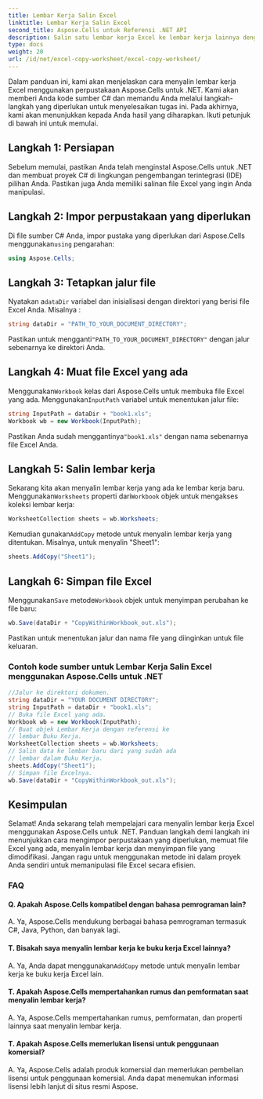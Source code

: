 ```yaml
---
title: Lembar Kerja Salin Excel
linktitle: Lembar Kerja Salin Excel
second_title: Aspose.Cells untuk Referensi .NET API
description: Salin satu lembar kerja Excel ke lembar kerja lainnya dengan Aspose.Cells untuk .NET.
type: docs
weight: 20
url: /id/net/excel-copy-worksheet/excel-copy-worksheet/
---
```


Dalam panduan ini, kami akan menjelaskan cara menyalin lembar kerja Excel menggunakan perpustakaan Aspose.Cells untuk .NET. Kami akan memberi Anda kode sumber C# dan memandu Anda melalui langkah-langkah yang diperlukan untuk menyelesaikan tugas ini. Pada akhirnya, kami akan menunjukkan kepada Anda hasil yang diharapkan. Ikuti petunjuk di bawah ini untuk memulai.

## Langkah 1: Persiapan

Sebelum memulai, pastikan Anda telah menginstal Aspose.Cells untuk .NET dan membuat proyek C# di lingkungan pengembangan terintegrasi (IDE) pilihan Anda. Pastikan juga Anda memiliki salinan file Excel yang ingin Anda manipulasi.

## Langkah 2: Impor perpustakaan yang diperlukan

 Di file sumber C# Anda, impor pustaka yang diperlukan dari Aspose.Cells menggunakan`using` pengarahan:

```csharp
using Aspose.Cells;
```

## Langkah 3: Tetapkan jalur file

 Nyatakan a`dataDir` variabel dan inisialisasi dengan direktori yang berisi file Excel Anda. Misalnya :

```csharp
string dataDir = "PATH_TO_YOUR_DOCUMENT_DIRECTORY";
```

 Pastikan untuk mengganti`"PATH_TO_YOUR_DOCUMENT_DIRECTORY"` dengan jalur sebenarnya ke direktori Anda.

## Langkah 4: Muat file Excel yang ada

 Menggunakan`Workbook` kelas dari Aspose.Cells untuk membuka file Excel yang ada. Menggunakan`InputPath` variabel untuk menentukan jalur file:

```csharp
string InputPath = dataDir + "book1.xls";
Workbook wb = new Workbook(InputPath);
```

 Pastikan Anda sudah menggantinya`"book1.xls"` dengan nama sebenarnya file Excel Anda.

## Langkah 5: Salin lembar kerja

 Sekarang kita akan menyalin lembar kerja yang ada ke lembar kerja baru. Menggunakan`Worksheets` properti dari`Workbook` objek untuk mengakses koleksi lembar kerja:

```csharp
WorksheetCollection sheets = wb.Worksheets;
```

 Kemudian gunakan`AddCopy` metode untuk menyalin lembar kerja yang ditentukan. Misalnya, untuk menyalin "Sheet1":

```csharp
sheets.AddCopy("Sheet1");
```

## Langkah 6: Simpan file Excel

 Menggunakan`Save` metode`Workbook` objek untuk menyimpan perubahan ke file baru:

```csharp
wb.Save(dataDir + "CopyWithinWorkbook_out.xls");
```

Pastikan untuk menentukan jalur dan nama file yang diinginkan untuk file keluaran.

### Contoh kode sumber untuk Lembar Kerja Salin Excel menggunakan Aspose.Cells untuk .NET 

```csharp
//Jalur ke direktori dokumen.
string dataDir = "YOUR DOCUMENT DIRECTORY";
string InputPath = dataDir + "book1.xls";
// Buka file Excel yang ada.
Workbook wb = new Workbook(InputPath);
// Buat objek Lembar Kerja dengan referensi ke
// lembar Buku Kerja.
WorksheetCollection sheets = wb.Worksheets;
// Salin data ke lembar baru dari yang sudah ada
// lembar dalam Buku Kerja.
sheets.AddCopy("Sheet1");
// Simpan file Excelnya.
wb.Save(dataDir + "CopyWithinWorkbook_out.xls");
```

## Kesimpulan

Selamat! Anda sekarang telah mempelajari cara menyalin lembar kerja Excel menggunakan Aspose.Cells untuk .NET. Panduan langkah demi langkah ini menunjukkan cara mengimpor perpustakaan yang diperlukan, memuat file Excel yang ada, menyalin lembar kerja dan menyimpan file yang dimodifikasi. Jangan ragu untuk menggunakan metode ini dalam proyek Anda sendiri untuk memanipulasi file Excel secara efisien.

### FAQ

#### Q. Apakah Aspose.Cells kompatibel dengan bahasa pemrograman lain?

A. Ya, Aspose.Cells mendukung berbagai bahasa pemrograman termasuk C#, Java, Python, dan banyak lagi.

#### T. Bisakah saya menyalin lembar kerja ke buku kerja Excel lainnya?

A.  Ya, Anda dapat menggunakan`AddCopy` metode untuk menyalin lembar kerja ke buku kerja Excel lain.

#### T. Apakah Aspose.Cells mempertahankan rumus dan pemformatan saat menyalin lembar kerja?

A. Ya, Aspose.Cells mempertahankan rumus, pemformatan, dan properti lainnya saat menyalin lembar kerja.

#### T. Apakah Aspose.Cells memerlukan lisensi untuk penggunaan komersial?

A. Ya, Aspose.Cells adalah produk komersial dan memerlukan pembelian lisensi untuk penggunaan komersial. Anda dapat menemukan informasi lisensi lebih lanjut di situs resmi Aspose.
